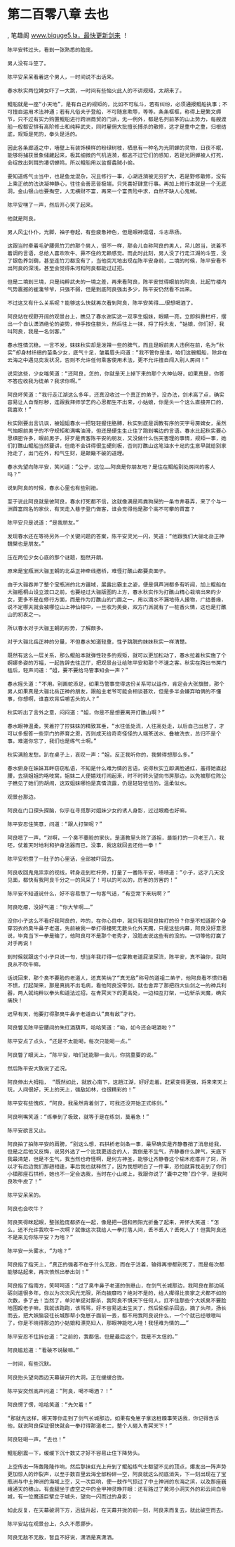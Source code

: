 # 第二百零八章 去也
, 笔趣阁 www.biquge5.la，最快更新剑来 ！

    陈平安转过头，看到一张熟悉的脸庞。

    男人没有斗笠了。

    陈平安呆呆看着这个男人，一时间说不出话来。

    春水秋实两位婢女吓了一大跳，一时间有些恼火此人的不讲规矩，太胡来了。

    鲲船就是一座“小天地”，是有自己的规矩的，比如不可私斗，若有纠纷，必须通报鲲船执事；不可擅自运用术法神通；若有凡俗夫子登船，不可随意欺辱，等等。条条框框，称得上是繁文缛节，只不过有实力购置鲲船进行跨洲商贸的门派，无一例外，都是名列前茅的山上势力，每艘渡船一般都安排有高阶修士和纯粹武夫，同时雇佣大批擅长搏杀的散修，这才是重中之重，归根结底，规矩是死的，拳头是活的。

    因此各条廊道之中，墙壁上有装饰模样的粉绿树枝，栖息有一种名为光阴蝉的灵物，日夜不眠，能够将捕获景象储藏起来，极其细微的气机涟漪，都逃不过它们的感知，若是光阴蝉被人打死，会绽放出刺耳的凄切蝉鸣，所以鲲船用以监督蟊贼小偷。

    要知道练气士当中，也是鱼龙混杂，况且修行一事，心湖涟漪被无穷扩大，若是野修散修，没有上乘正统的法诀凝神静心，往往会善恶皆极端，只凭喜好肆意行事。再加上修行本就是一个无底洞，金山银山也要掏空，人无横财不富，再来一个富贵险中求，自然不缺人心鬼蜮。

    陈平安嘿了一声，然后开心笑了起来。

    他就是阿良。

    男人风尘仆仆，光脚，袖子卷起，有些疲惫神色，但是眼神熠熠，斗志昂扬。

    这跟当时牵着毛驴腰佩竹刀的那个男人，很不一样，那会儿自称阿良的男人，吊儿郎当，说着不着调的言语，总给人喜欢吹牛、靠不住的无赖感觉。而此时此刻，男人没了行走江湖的斗笠，没了银色养剑葫，甚至连竹刀都没有了，当他突兀地出现在陈平安身前，二境的时候，陈平安看不出阿良的深浅，甚至会觉得朱河和阿良都能过过招。

    但是二境到三境，只是纯粹武夫的一境之差，再来看阿良，陈平安觉得眼前的阿良，比起竹楼内气势震撼的崔瀺爷爷，只强不弱，但是到底阿良强出多少，陈平安仍然看不出来。

    不过这又有什么关系呢？能够这么快就再次看到阿良，陈平安笑得……很想喝酒了。

    阿良站在视野开阔的观景台上，瞧见了春水谢实这一双孪生姐妹，眼睛一亮，立即斜靠栏杆，摆出一个自认潇洒绝伦的姿势，伸手按住额头，然后往上一抹，捋了捋头发，“姑娘，你们好，我叫阿良，我是一名剑客。”

    春水性情沉稳，一言不发，妹妹秋实却是泼辣一些的脾气，而且是眼前男人违例在前，名为“秋实”却身材纤细的苗条少女，底气十足，皱着眉头问道：“我不管你是谁，咱们这艘鲲船，除非在云海之中遇见突发状况，否则不允许任何乘客使用术法，更不允许擅自闯入别人房间！”

    说完这些，少女嗤笑道：“还阿良，怎的，你就是天上掉下来的那个大神仙呀，如果真是，你答不答应收我为徒弟？我求你啊。”

    阿良坏笑道：“我行走江湖这么多年，还真没收过一个真正的弟子，没办法，剑术高了点，确实容易让人自惭形秽，连跟我拜师学艺的心思都生不出来，小姑娘，你是头一个这么直接开口的，我喜欢！”

    秋实刚要出言讥讽，被姐姐春水一把轻轻握住胳膊，秋实到底是调教有序的天字号房婢女，虽然气恼眼前男子的不守规矩和满嘴油滑，但还是硬生生止住了跑到嘴边的言语。春水比起秋实要心思缜密许多，眼前男子，好歹是贵客陈平安的朋友，又没做什么伤天害理的事情，规矩一事，她们打醮山鲲船当然要讲，但绝不会讲得很生硬刻板，否则打醮山这笔油水十足的生意早就给别家抢走了，出门在外，和气生财，是颠簸不破的道理。

    春水先望向陈平安，笑问道：“公子，这位……阿良是你朋友吧？是住在鲲船别处房间的客人吗？”

    说到阿良的时候，春水心里也有些别扭。

    至于说此阿良就是彼阿良，春水打死都不信，这就像满是鸡粪狗屎的一条市井巷弄，来了个与一洲首富同名的家伙，有天走入巷子登门做客，谁会觉得他是那个高不可攀的首富？

    陈平安只是说道：“是我朋友。”

    发现春水还在等待另外一个关键问题的答案，陈平安灵光一闪，笑道：“他跟我们大骊北岳正神魏檗也是朋友。”

    压在两位少女心底的那个谜题，豁然开朗。

    原来是宝瓶洲大骊王朝的北岳正神牵线搭桥，难怪打醮山都要卖面子。

    由于大骊吞并了整个宝瓶洲的北方疆域，展露出霸主之姿，便是俱芦洲都多有听闻，加上鲲船在大骊梧桐山设立渡口之前，也要经过大骊版图的上方，春水秋实作为打醮山精心栽培出来的少女，更多不是在修行方面，而是作为打醮山的门面之一，用以滴水不漏地待人接物，广结善缘，说不定哪天就会被哪位山上神仙相中，一旦收为美妾，双方门派就有了一桩香火情，这也是打醮山的初衷之一。

    所以春水对于大骊王朝的形势，了解颇多。

    对于大骊北岳正神的分量，不但春水知道轻重，性子跳脱的妹妹秋实一样清楚。

    既然有这么一层关系，那么鲲船本就弹性较多的规矩，就可以更加松动了，春水拉着秋实施了个婀娜多姿的万福，一起告辞去往正厅，把观景台让给陈平安和那个不速之客。秋实在跨出书房门槛后，轻声问道：“姐，要不要给马管事知会一声？”

    春水摇头道：“不用。别画蛇添足，如果马管事觉得这份关系可以运作，肯定会大张旗鼓，那个男人如果真是大骊北岳正神的朋友，跟船主老爷可能会相谈甚欢，但是多半会嫌弃咱俩的不懂事，你想啊，谁喜欢背后嚼舌头的人？”

    秋实听出了言外之意，闷闷道：“姐，你是不是想要离开打醮山啊？”

    春水眼神温柔，笑着拧了拧妹妹的精致耳垂，“水往低处流，人往高处走，以后自己出息了，才可以多报答一些宗门的养育之恩，否则成天给奇奇怪怪的人端茶送水、叠被洗衣，总归不是个事。难道你忘了，我们也是练气士啊。”

    秋实满脸发愁，趴在桌子上，哀叹一声：“姐，反正我听你的，我懒得想那么多。”

    春水俯身在妹妹耳畔窃窃私语，不知是什么难为情的言语，说得秋实立即满脸通红，羞得她直起腰，去挠姐姐的咯吱窝，姐妹二人便嬉戏打闹起来，时不时转头望向书房那边，以免被那位陈公子瞧见了她们的胡闹，这双姐妹哪怕是真情流露，仍是轻轻怯怯的，温柔似水。

    观景台那边。

    阿良在门口探头探脑，似乎在寻觅那对姐妹少女的诱人身影，过过眼瘾也好嘛。

    陈平安忍住笑意，问道：“跟人打架呢？”

    阿良嗯了一声，“对啊，一个臭不要脸的家伙，是道教里头除了道祖，最能打的一只老王八，我呸，仗着天时地利和护身法器而已，没事，我这就回去还他一拳！”

    陈平安积攒了一肚子的心里话，全部被吓回去。

    阿良收回鬼鬼祟祟的视线，转身走到栏杆旁，打量了一番陈平安，啧啧道：“小子，这才几天没见面，都快有我阿良千分之一的风采了！可以的可以的，厉害的厉害的！”

    陈平安不知道说什么，好不容易憋了一句客气话，“有空常下来玩啊？”

    阿良吃瘪，没好气道：“你大爷啊……”

    没你小子这么不看好我阿良的，咋的，在你心目中，就只有我阿良挨打的份？你是不知道那个身穿羽衣的臭牛鼻子老道，先前被我一拳打得撞死无数头化外天魔，只是这些内幕，阿良没好意思说，毕竟当下一拳是输了，他阿良可不是那个老秀才，没脸皮说这些有的没的。一切等他打赢了对手再说！

    到时候就跟这个小子只说一句，想当年我打得一位掌教老道屁滚尿流，陈平安，真不骗你，我阿良从不吹牛嘛。

    话说回来，那个臭不要脸的老道人，还真笑纳了“真无敌”称号的道祖二弟子，他阿良看不惯归看不惯，打起架来，那是真挑不出毛病，看他阿良没带剑，就也舍弃了那把四大仙剑之一的神兵利器，两人就纯粹以拳头和道法过招，在青冥天下的更高处，一边相互打架，一边斩杀天魔，确实痛快！

    迟早有天，他要打得那臭牛鼻子老道自认“真有敌”才行。

    阿良瞥见陈平安腰间的朱红酒葫芦，哈哈笑道：“呦，如今还会喝酒啦？”

    陈平安点了点头，“还是不太能喝，每次只能喝一点。”

    阿良瞥了眼天上，“陈平安，咱们还能聊一会儿，你挑重要的说。”

    然后陈平安大致说了近况。

    阿良伸出大拇指， “既然如此，就放心南下，这趟江湖，好好走着。赶紧变得更强，将来来天上玩，人间很好，天上的天上，强敌如林，也很精彩的！”

    陈平安有些愧疚，“阿良，我虽然背着剑了，可我还没开始正式练剑。”

    阿良咧嘴笑道：“练拳到了极致，就等于是在练剑，莫着急！”

    陈平安欲言又止。

    阿良拍了拍陈平安的肩膀，“别这么想，石拱桥老剑条一事，最早确实是齐静春捎了消息给我，但是之后他又反悔，说另外选了一个比我更适合的人，我倒是不生气，齐静春什么脾气，天底下我最清楚，但是不生气，我当然也奇怪啊，是何方神圣，能够让齐静春这个榆木疙瘩开了窍，所以才有后边我们那趟相逢，事后我也就释然了，因为我想明白了一件事，恐怕就算我走到了你们小镇那座石拱桥，她也不一定会选我，当时在小山坡上，我跟你说了‘囊中之物’四个字，是我阿良吹牛皮了！”

    陈平安呆呆的。

    阿良也会吹牛？

    阿良笑得眯起眼，整张脸庞都挤在一起，像是把一团和煦阳光折叠了起来，开怀大笑道：“怎么，还不允许我吹牛一次啊？就像这次我给人一拳打落人间，丢不丢人？丢死人了！但我阿良还不是来见你陈平安？为啥？”

    陈平安一头雾水，“为啥？”

    阿良指了指天上，“真正的强者不在于什么无敌，而在于活着，输得再惨都别死了，而是每次都能够站起来，再次愤然出拳出剑！”

    阿良指了指南方，笑呵呵道：“过了臭牛鼻子老道的倒悬山，在剑气长城那边，我阿良在那边砥砺剑道很多年，你以为次次风光无限，所向披靡吗？绝对不是的，给人撵得比丧家之犬都不如的次数，多了去！当然了，单对单捉对厮杀，我阿良不惧天下任何人，扛不住那些个大妖臭不要脸地围殴老子嘛，我就该跑跑，该骂骂，好不容易逃出生天了，然后偷偷杀回去，摘了头颅，扬长而去，把大妖脑袋往长城那帮小兔崽子面前一丢，都不用我阿良说什么，一个个就已经嗷嗷叫了，你是不晓得那边的小姑娘和漂亮妇人，那眼神能吃人哇！我怪难为情的……”

    陈平安忍不住拆台道：“之前的，我都信。但是最后这个，我是不太信的。”

    阿良尴尬道：“看破不说破嘛。”

    一时间，有些沉默。

    阿良抬头望向西边天幕破开的大洞，正在缓缓合拢。

    陈平安突然高声问道：“阿良，喝不喝酒？！”

    阿良愣了愣，哈哈笑道：“先欠着！”

    “那就先这样，哪天等你走到了剑气长城那边，如果有兔崽子拿这桩糗事笑话我，你记得告诉他，就说阿良保证很快就会一拳打得那道老二，整个人砸入青冥天下！”

    阿良轻喝一声，“去也！”

    鲲船剧震一下，缓缓下沉十数丈才好不容易止住下降势头。

    上空传出一阵轰隆隆作响，然后那抹虹光上升到了鲲船练气士都望不见的顶点，爆发出一阵声势更加惊人的炸裂声，以至于数百里云海全部粉碎一空，阿良就这么彻底消失，下一刻出现在了宝瓶洲与中土神洲的海域上空，又一次巨响，便一鼓作气掠过了中土神洲的东海之滨，以及那座巍峨通天的穗山，有盘腿坐于虚空之中的金甲神灵睁开眼：还有路过了黄河小洞天外的彩云间白帝城，有一位魔道巨擘立于城头，望向一闪而过的身影；

    如此反复，在天幕破洞下方，迅猛升起，在天幕并拢的前一刻，阿良来而复去，就此破空而去。

    陈平安站在观景台上，久久不愿挪步。

    阿良无敌不无敌，暂且不好说，潇洒是真潇洒。